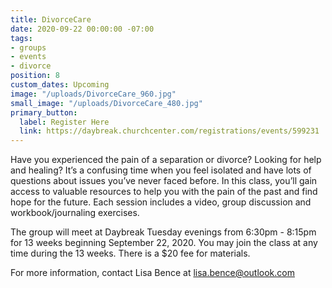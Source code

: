 ```yaml
---
title: DivorceCare
date: 2020-09-22 00:00:00 -07:00
tags:
- groups
- events
- divorce
position: 8
custom_dates: Upcoming
image: "/uploads/DivorceCare_960.jpg"
small_image: "/uploads/DivorceCare_480.jpg"
primary_button:
  label: Register Here
  link: https://daybreak.churchcenter.com/registrations/events/599231
---
```


Have you experienced the pain of a separation or divorce? Looking for help and healing? It’s a confusing time when you feel isolated and have lots of questions about issues you’ve never faced before. In this class, you’ll gain access to valuable resources to help you with the pain of the past and find hope for the future. Each session includes a video, group discussion and workbook/journaling exercises.

The group will meet at Daybreak Tuesday evenings from 6:30pm - 8:15pm for 13 weeks beginning September 22, 2020. You may join the class at any time during the 13 weeks. There is a $20
fee for materials.

For more information, contact Lisa Bence at lisa.bence@outlook.com
